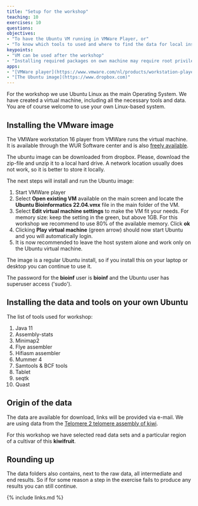 ```yaml
---
title: "Setup for the workshop"
teaching: 10
exercises: 10
questions: 
objectives:
- "To have the Ubuntu VM running in VMWare Player, or"
- "To know which tools to used and where to find the data for local installation"
keypoints:
- "VM can be used after the workshop"
- "Installing required packages on own machine may require root privileges."
apps:
- "[VMWare player](https://www.vmware.com/nl/products/workstation-player.html)"
- "[The Ubuntu image](https://www.dropbox.com)"
---
```


For the workshop we use Ubuntu Linux as the main Operating System. We have created a virtual machine, including all the necessary tools and data. You are of course welcome to use your own Linux-based system.

## Installing the VMware image

The VMWare workstation 16 player from VMWare runs the virtual machine. It is available through the WUR Software center and is also [freely available](https://www.techspot.com/downloads/1969-vmware-player.html). 

The ubuntu image can be downloaded from dropbox. Please, download the zip-file and unzip it to a local hard drive. A network location usually does not work, so it is better to store it locally.

The next steps will install and run the Ubuntu image:

1. Start VMWare player
2. Select **Open existing VM** available on the main screen and locate the **Ubuntu Bioinformatics 22.04.vmx** file in the main folder of the VM.
3. Select **Edit virtual machine settings** to make the VM fit your needs. For memory size: keep the setting in the green, but above 1GB. For this workshop we recommend to use 80% of the available memory. Click **ok**
4. Clicking **Play virtual machine** (green arrow) should now start Ubuntu and you will automatically login.
5. It is now recommended to leave the host system alone and work only on the Ubuntu virtual machine.

The image is a regular Ubuntu install, so if you install this on your laptop or desktop you can continue to use it.

The password for the **bioinf** user is **bioinf** and the Ubuntu user has superuser access ('sudo').  

## Installing the data and tools on your own Ubuntu

The list of tools used for workshop:

1. Java 11
2. Assembly-stats
3. Minimap2
4. Flye assembler
5. Hifiasm assembler 
6. Mummer 4
7. Samtools & BCF tools
8. Tablet
9. seqtk
10. Quast

## Origin of the data

The data are available for download, links will be provided via e-mail. We are using data from the [Telomere 2 telomere assembly of kiwi](https://academic.oup.com/hr/article/10/2/uhac264/6865344).

For this workshop we have selected read data sets and a particular region of a cultivar of this **kiwifruit**. 

## Rounding up

The data folders also contains, next to the raw data, all intermediate and end results. So if for some reason a step in the exercise fails to produce any results you can still continue.

{% include links.md %}

